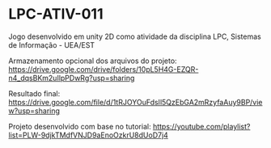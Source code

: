 # LPC-ATIV-011
Jogo desenvolvido em unity 2D como atividade da disciplina LPC, Sistemas de Informação - UEA/EST

Armazenamento opcional dos arquivos do projeto:
https://drive.google.com/drive/folders/10pL5H4G-EZQR-n4_dqsBKm2uIlpPDwRg?usp=sharing

Resultado final:
https://drive.google.com/file/d/1tRJOYOuFdsIl5QzEbGA2mRzyfaAuy9BP/view?usp=sharing

Projeto desenvolvido com base no tutorial:
https://youtube.com/playlist?list=PLW-9djkTMdfVNJD9aEnoOzkrU8dUoD7j4
